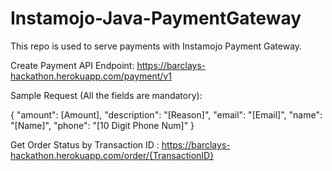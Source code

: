 # Instamojo-Java-PaymentGateway
This repo is used to serve payments with Instamojo Payment Gateway.

Create Payment API Endpoint: https://barclays-hackathon.herokuapp.com/payment/v1

Sample Request (All the fields are mandatory):

{
  "amount": [Amount],
  "description": "[Reason]",
  "email": "[Email]",
  "name": "[Name]",
  "phone": "[10 Digit Phone Num]"
}

Get Order Status by Transaction ID : https://barclays-hackathon.herokuapp.com/order/{TransactionID}

